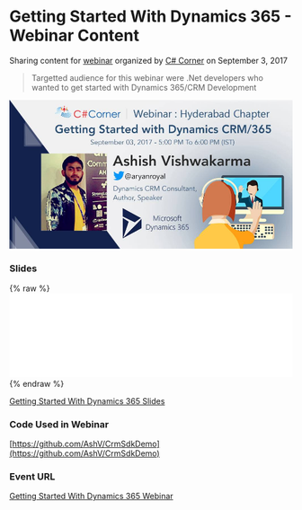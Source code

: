 # Getting Started With Dynamics 365 - Webinar Content

Sharing content for [webinar](https://www.c-sharpcorner.com/events/getting-started-with-dynamics-crm365) organized by [C# Corner](http://c-sharpcorner.com/) on September 3, 2017

> Targetted audience for this webinar were .Net developers who wanted to get started with Dynamics 365/CRM Development

![dynamics-365-101-webinar-cover](dynamics-365-101-webinar-cover.jpg)

### Slides
{% raw %}<iframe src="//slides.com/ashv/dynamics-365-101/embed?style=light" width="100%" scrolling="no" frameborder="0" webkitallowfullscreen mozallowfullscreen allowfullscreen></iframe>{% endraw %}

[Getting Started With Dynamics 365 Slides](http://slides.com/ashv/dynamics-365-101#/)

### Code Used in Webinar
[https://github.com/AshV/CrmSdkDemo](https://github.com/AshV/CrmSdkDemo)

### Event URL
[Getting Started With Dynamics 365 Webinar](https://www.c-sharpcorner.com/events/getting-started-with-dynamics-crm365)
